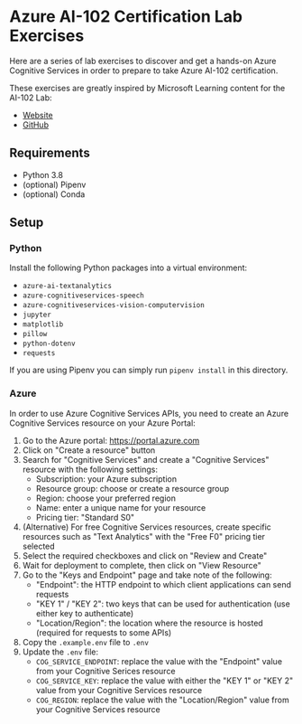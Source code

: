 # Azure AI-102 Certification Lab Exercises

Here are a series of lab exercises to discover and get a hands-on
Azure Cognitive Services in order to prepare to take Azure AI-102 certification.

These exercises are greatly inspired by Microsoft Learning content for the AI-102 Lab:

- [Website](https://microsoftlearning.github.io/AI-102-AIEngineer/)
- [GitHub](https://github.com/MicrosoftLearning/AI-102-AIEngineer)

## Requirements

- Python 3.8
- (optional) Pipenv
- (optional) Conda

## Setup

### Python

Install the following Python packages into a virtual environment:

- `azure-ai-textanalytics`
- `azure-cognitiveservices-speech`
- `azure-cognitiveservices-vision-computervision`
- `jupyter`
- `matplotlib`
- `pillow`
- `python-dotenv`
- `requests`

If you are using Pipenv you can simply run `pipenv install` in this directory.

### Azure

In order to use Azure Cognitive Services APIs, you need to create an Azure
Cognitive Services resource on your Azure Portal:

1. Go to the Azure portal: https://portal.azure.com
2. Click on "Create a resource" button
3. Search for "Cognitive Services" and create a "Cognitive Services" resource with the following settings:
    - Subscription: your Azure subscription
    - Resource group: choose or create a resource group
    - Region: choose your preferred region
    - Name: enter a unique name for your resource
    - Pricing tier: "Standard S0"
3. (Alternative) For free Cognitive Services resources, create specific resources such as "Text Analytics" with the "Free F0" pricing tier selected
4. Select the required checkboxes and click on "Review and Create"
5. Wait for deployment to complete, then click on "View Resource"
6. Go to the "Keys and Endpoint" page and take note of the following:
    - "Endpoint": the HTTP endpoint to which client applications can send requests
    - "KEY 1" / "KEY 2": two keys that can be used for authentication (use either key to authenticate)
    - "Location/Region": the location where the resource is hosted (required for requests to some APIs)
7. Copy the `.example.env` file to `.env`
8. Update the `.env` file:
    - `COG_SERVICE_ENDPOINT`: replace the value with the "Endpoint" value from your Cognitive Serices resource
    - `COG_SERVICE_KEY`: replace the value with either the "KEY 1" or "KEY 2" value from your Cognitive Services resource
    - `COG_REGION`: replace the value with the "Location/Region" value from your Cognitive Services resource
